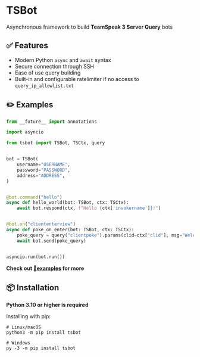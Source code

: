 # TSBot

Asynchronous framework to build **TeamSpeak 3 Server Query** bots

## ✅ Features

- Modern Python `async` and `await` syntax
- Secure connection through SSH
- Ease of use query building
- Built-in and configurable ratelimiter if no access to `query_ip_allowlist.txt`

## ✏️ Examples

```python
from __future__ import annotations

import asyncio

from tsbot import TSBot, TSCtx, query


bot = TSBot(
    username="USERNAME",
    password="PASSWORD",
    address="ADDRESS",
)


@bot.command("hello")
async def hello_world(bot: TSBot, ctx: TSCtx):
    await bot.respond(ctx, f"Hello {ctx['invokername']}!")


@bot.on("cliententerview")
async def poke_on_enter(bot: TSBot, ctx: TSCtx):
    poke_query = query("clientpoke").params(clid=ctx["clid"], msg="Welcome to the server!")
    await bot.send(poke_query)


asyncio.run(bot.run())
```

**Check out [📁examples](https://github.com/0x4aK/TSBot/blob/master/examples) for more**

## 📦 Installation

**Python 3.10 or higher is required**

Installing with pip:

```shell
# Linux/macOS
python3 -m pip install tsbot

# Windows
py -3 -m pip install tsbot
```
